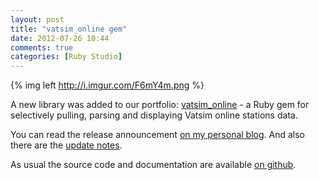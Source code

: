 ```yaml
---
layout: post
title: "vatsim_online gem"
date: 2012-07-26 10:44
comments: true
categories: [Ruby Studio]
---
```


{% img left http://i.imgur.com/F6mY4m.png %}

A new library was added to our portfolio: [vatsim_online](https://rubygems.org/gems/vatsim_online) -
a Ruby gem for selectively pulling, parsing and displaying Vatsim online stations
data.

You can read the release announcement [on my personal blog](http://svilen.rubystudio.net/blog/2012/07/20/vatsim-online-ruby-gem-for-retrieving-parsing-and-displaying-vatsim-online-data/).
And also there are the [update notes](http://svilen.rubystudio.net/blog/2012/07/22/vatsim-online-updates/).

As usual the source code and documentation are available [on github](https://github.com/tarakanbg/vatsim_online).
